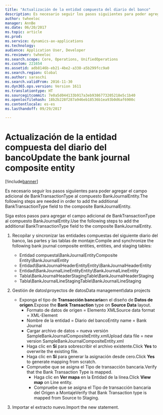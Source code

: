 ```yaml
---
title: "Actualización de la entidad compuesta del diario del banco"
description: Es necesario seguir los pasos siguiientes para poder agregar el campo adicional de BankTransactionType al compuesto BankJournalEntity.
author: twheeloc
manager: AnnBe
ms.date: 06/20/2017
ms.topic: article
ms.prod: 
ms.service: dynamics-ax-applications
ms.technology: 
audience: Application User, Developer
ms.reviewer: twheeloc
ms.search.scope: Core, Operations, UnifiedOperations
ms.custom: 221654
ms.assetid: adb8146b-eb21-4be2-a338-a5b299fcc9a0
ms.search.region: Global
ms.author: saraschi
ms.search.validFrom: 2016-11-30
ms.dyn365.ops.version: Version 1611
ms.translationtype: HT
ms.sourcegitcommit: 7e0a5d044133b917a3eb9386773205218e5c1b40
ms.openlocfilehash: 18b2b228f287a946eb18536b1ea93b0d6af6900c
ms.contentlocale: es-es
ms.lasthandoff: 09/29/2017

---
```


# <a name="update-the-bank-journal-composite-entity"></a><span data-ttu-id="3ad38-103">Actualización de la entidad compuesta del diario del banco</span><span class="sxs-lookup"><span data-stu-id="3ad38-103">Update the bank journal composite entity</span></span>

[!include[banner](../includes/banner.md)]


<span data-ttu-id="3ad38-104">Es necesario seguir los pasos siguiientes para poder agregar el campo adicional de BankTransactionType al compuesto BankJournalEntity.</span><span class="sxs-lookup"><span data-stu-id="3ad38-104">The following steps are needed in order to add the additional BankTransactionType field to the composite BankJournalEntity.</span></span>

<span data-ttu-id="3ad38-105">Siga estos pasos para agregar el campo adicional de BankTransactionType al compuesto BankJournalEntity.</span><span class="sxs-lookup"><span data-stu-id="3ad38-105">Use the following steps to add the additional BankTransactionType field to the composite BankJournalEntity.</span></span>

1.  <span data-ttu-id="3ad38-106">Recopilar y sincronizar las entidades compuestas del siguiente diario del banco, las partes y las tablas de montaje:</span><span class="sxs-lookup"><span data-stu-id="3ad38-106">Compile and synchronize the following bank journal composite entities, entities, and staging tables:</span></span>
    -   <span data-ttu-id="3ad38-107">Entidad compuesta\\BankJournalEntity</span><span class="sxs-lookup"><span data-stu-id="3ad38-107">Composite Entity\\BankJournalEntity</span></span>
    -   <span data-ttu-id="3ad38-108">Entidad\\BankJournalHeaderEntity</span><span class="sxs-lookup"><span data-stu-id="3ad38-108">Entity\\BankJournalHeaderEntity</span></span>
    -   <span data-ttu-id="3ad38-109">Entidad\\BankJournalLineEntity</span><span class="sxs-lookup"><span data-stu-id="3ad38-109">Entity\\BankJournalLineEntity</span></span>
    -   <span data-ttu-id="3ad38-110">Tabla\\BankJournalHeaderStaging</span><span class="sxs-lookup"><span data-stu-id="3ad38-110">Table\\BankJournalHeaderStaging</span></span>
    -   <span data-ttu-id="3ad38-111">Tabla\\BankJournalLineStaging</span><span class="sxs-lookup"><span data-stu-id="3ad38-111">Table\\BankJournalLineStaging</span></span>

2.  <span data-ttu-id="3ad38-112">Gestión de datos\\proyectos de datos</span><span class="sxs-lookup"><span data-stu-id="3ad38-112">Data management\\data projects</span></span>
    -   <span data-ttu-id="3ad38-113">Exponga el tipo de **Transacción bancaria**en el diseño de **Datos de origen**.</span><span class="sxs-lookup"><span data-stu-id="3ad38-113">Expose the **Bank Transaction** type on **Source Data** layout.</span></span>
        -   <span data-ttu-id="3ad38-114">Formato de datos de origen = Elemento XML</span><span class="sxs-lookup"><span data-stu-id="3ad38-114">Source data format = XML-Element</span></span>
        -   <span data-ttu-id="3ad38-115">Nombre de la entidad = Diario del banco</span><span class="sxs-lookup"><span data-stu-id="3ad38-115">Entity name = Bank Journal</span></span>
        -   <span data-ttu-id="3ad38-116">Cargar archivo de datos = nueva versión SampleBankJournalCompositeEntity.xml</span><span class="sxs-lookup"><span data-stu-id="3ad38-116">Upload data file = new version SampleBankJournalCompositeEntity.xml</span></span>
        -   <span data-ttu-id="3ad38-117">Haga clic en **Sí** para sobrescribir el archivo existente.</span><span class="sxs-lookup"><span data-stu-id="3ad38-117">Click **Yes** to overwrite the existing file.</span></span>
        -   <span data-ttu-id="3ad38-118">Haga clic en **Sí** para generar la asignación desde cero.</span><span class="sxs-lookup"><span data-stu-id="3ad38-118">Click **Yes** to generate mapping from scratch.</span></span>
        -   <span data-ttu-id="3ad38-119">Compruebe que se asigna el Tipo de transacción bancaria.</span><span class="sxs-lookup"><span data-stu-id="3ad38-119">Verify that the Bank Transaction Type is mapped.</span></span>
            -   <span data-ttu-id="3ad38-120">Haga clic en **Ver mapa** en la Entidad de la línea.</span><span class="sxs-lookup"><span data-stu-id="3ad38-120">Click **View map** on Line entity.</span></span>
            -   <span data-ttu-id="3ad38-121">Compruebe que se asigna el Tipo de transacción bancaria del Origen a Montaje</span><span class="sxs-lookup"><span data-stu-id="3ad38-121">Verify that Bank Transaction type is mapped from Source to Staging.</span></span>

3.  <span data-ttu-id="3ad38-122">Importar el extracto nuevo.</span><span class="sxs-lookup"><span data-stu-id="3ad38-122">Import the new statement.</span></span>





